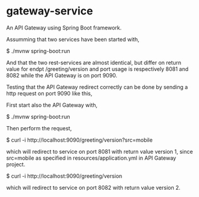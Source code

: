 # gateway-service

An API Gateway using Spring Boot framework.

Assumming that two services have been started with, 

$ ./mvnw spring-boot:run

And that the two rest-services are almost identical, but differ on return value for endpt /greeting/version and port usage is 
respectively 8081 and 8082 while the API Gateway is on port 9090. 

Testing that the API Gateway redirect correctly can be done by sending a http request on port 9090 like this,

First start also the API Gateway with,

$ ./mvnw spring-boot:run

Then perform the request,

$ curl -i http://localhost:9090/greeting/version?src=mobile

which will redirect to service on port 8081 with return value version 1, since src=mobile as specified in 
resources/application.yml in API Gateway project.

$ curl -i http://localhost:9090/greeting/version

which will redirect to service on port 8082 with return value version 2.